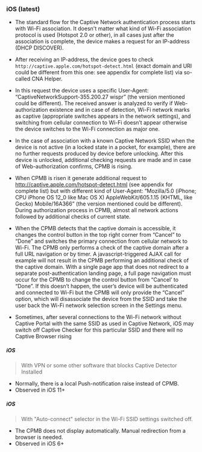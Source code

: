 ### iOS (latest)

 * The standard flow for the Captive Network authentication process starts with Wi-Fi association. It doesn't matter what kind of Wi-Fi association protocol is used (Hotspot 2.0 or other), in all cases just after the association is complete, the device makes a request for an IP-address (DHCP DISCOVER).

 * After receiving an IP-address, the device goes to check `http://captive.apple.com/hotspot-detect.html` (exact domain and URI could be different from this one: see appendix for complete list) via so-called CNA Helper. 

 * In this request the device uses a specific User-Agent: “CaptiveNetworkSupport-355.200.27 wispr” (the version mentioned could be different). The received answer is analyzed to verify if Web-authorization existence and in case of detection, Wi-Fi network marks as captive (appropriate switches appears in the network settings), and switching from cellular connection to Wi-Fi doesn’t appear otherwise the device switches to the Wi-Fi connection as major one.

 * In the case of association with a known Captive Network SSID when the device is not active (in a locked state in a pocket, for example), there are no further requests produced by device before unlocking. After this device is unlocked, additional checking requests are made and in case of Web-authorization confirms, CPMB is rising.

 * When CPMB is risen it generate additional request to http://captive.apple.com/hotspot-detect.html (see appendix for complete list) but with different kind of User-Agent: “Mozilla/5.0 (iPhone; CPU iPhone OS 12_0 like Mac OS X) AppleWebKit/605.1.15 (KHTML, like Gecko) Mobile/16A366” (the version mentioned could be different). During authorization process in CPMB, almost all network actions followed by additional checks of current state.

 * When the CPMB detects that the captive domain is accessible, it changes the control button in the top right corner from “Cancel” to “Done” and switches the primary connection from cellular network to Wi-Fi. The CPMB only performs a check of the captive domain after a full URL navigation or by timer. A javascript-triggered AJAX call for example will not result in the CPMB performing an additional check of the captive domain. With a single page app that does not redirect to a separate post-authentication landing page, a full page navigation must occur for the CPMB to change the control button from “Cancel’ to “Done”. If this doesn’t happen, the user’s device will be authenticated and connected to Wi-Fi but the CPMB will only provide the “Cancel” option, which will disassociate the device from the SSID and take the user back the Wi-Fi network selection screen in the Settings menu.

 * Sometimes, after several connections to the Wi-Fi network without Captive Portal with the same SSID as used in Captive Network, iOS may switch off Captive Checker for this particular SSID and there will no Captive Browser rising

##### iOS
 > With VPN or some other software that blocks Captive Detector Installed

* Normally, there is a local Push-notification raise instead of CPMB.
* Observed in iOS 11+

##### iOS
 > With "Auto-connect" selector in the Wi-Fi SSID settings switched off.

* The CPMB does not display automatically. Manual redirection from a browser is needed.
* Observed in iOS 6+
